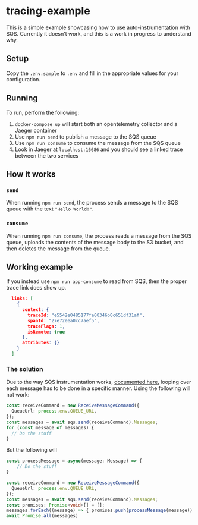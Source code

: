 # tracing-example

This is a simple example showcasing how to use auto-instrumentation with SQS. Currently it doesn't work, and this is a work in progress to understand why.

## Setup

Copy the `.env.sample` to `.env` and fill in the appropriate values for your configuration.

## Running

To run, perform the following:

1. `docker-compose up` will start both an opentelemetry collector and a Jaeger container
1. Use `npm run send` to publish a message to the SQS queue
1. Use `npm run consume` to consume the message from the SQS queue
1. Look in Jaeger at `localhost:16686` and you should see a linked trace between the two services

## How it works

### `send`

When running `npm run send`, the process sends a message to the SQS queue with the text `"Hello World!"`.

### `consume`

When running `npm run consume`, the process reads a message from the SQS queue, uploads the contents of the message body to the S3 bucket, and then deletes the message from the queue.

## Working example
If you instead use `npm run app-consume` to read from SQS, then the proper trace link does show up.
```json
  links: [
    {
      context: {
        traceId: "e5542e0485177fe00346b0c651df31af",
        spanId: "27e72eea0cc7aef5",
        traceFlags: 1,
        isRemote: true
      },
      attributes: {}
    }
  ]
```

### The solution
Due to the way SQS instrumentation works, [documented here](https://github.com/open-telemetry/opentelemetry-js-contrib/blob/main/plugins/node/opentelemetry-instrumentation-aws-sdk/doc/sqs.md#processing-spans), looping over each message has to be done in a specific manner. Using the following will not work:
```typescript
const receiveCommand = new ReceiveMessageCommand({
  QueueUrl: process.env.QUEUE_URL,
});
const messages = await sqs.send(receiveCommand).Messages;
for (const message of messages) {
  // Do the stuff
}
```
But the following will
```typescript
const processMessage = async(message: Message) => {
	// Do the stuff
}

const receiveCommand = new ReceiveMessageCommand({
  QueueUrl: process.env.QUEUE_URL,
});
const messages = await sqs.send(receiveCommand).Messages;
const promises: Promise<void>[] = [];
messages.forEach((message) => { promises.push(processMessage(message)) };
await Promise.all(messages)
```